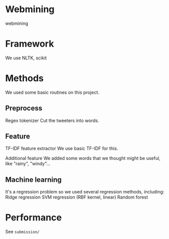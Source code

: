 Webmining
=========
webmining


Framework
=========
We use NLTK, scikit

Methods
=======
We used some basic routines on this project. 

Preprocess
----------
Regex tokenizer
  Cut the tweeters into words.

Feature
-------
TF-IDF feature extractor
  We use basic TF-IDF for this.
  
Additional feature
  We added some words that we thought might be useful, like "rainy", "windy"...

Machine learning
----------------
It's a regression problem so we used several regression methods, including:
  Ridge regression
  SVM regression (RBF kernel, linear)
  Random forest
  
Performance
===========
See `submission/`
